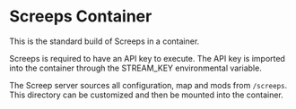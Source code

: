 Screeps Container
=================
This is the standard build of Screeps in a container.

Screeps is required to have an API key to execute. The API key is
imported into the container through the STREAM_KEY environmental
variable.

The Screep server sources all configuration, map and mods from
`/screeps`. This directory can be customized and then be mounted
into the container.
